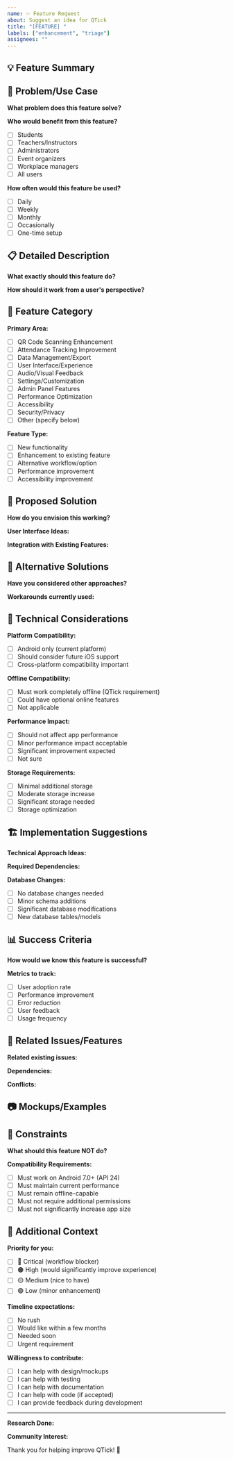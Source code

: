 ```yaml
---
name: ✨ Feature Request
about: Suggest an idea for QTick
title: "[FEATURE] "
labels: ["enhancement", "triage"]
assignees: ""
---
```


## 💡 Feature Summary

<!-- A clear and concise description of the feature you'd like to see -->

## 🎯 Problem/Use Case

**What problem does this feature solve?**

<!-- Describe the problem or limitation you're facing -->

**Who would benefit from this feature?**

- [ ] Students
- [ ] Teachers/Instructors
- [ ] Administrators
- [ ] Event organizers
- [ ] Workplace managers
- [ ] All users

**How often would this feature be used?**

- [ ] Daily
- [ ] Weekly
- [ ] Monthly
- [ ] Occasionally
- [ ] One-time setup

## 📋 Detailed Description

**What exactly should this feature do?**

<!-- Provide a detailed explanation of the functionality -->

**How should it work from a user's perspective?**

<!-- Describe the user interaction and workflow -->

## 🔧 Feature Category

**Primary Area:**

- [ ] QR Code Scanning Enhancement
- [ ] Attendance Tracking Improvement
- [ ] Data Management/Export
- [ ] User Interface/Experience
- [ ] Audio/Visual Feedback
- [ ] Settings/Customization
- [ ] Admin Panel Features
- [ ] Performance Optimization
- [ ] Accessibility
- [ ] Security/Privacy
- [ ] Other (specify below)

**Feature Type:**

- [ ] New functionality
- [ ] Enhancement to existing feature
- [ ] Alternative workflow/option
- [ ] Performance improvement
- [ ] Accessibility improvement

## 🎨 Proposed Solution

**How do you envision this working?**

<!-- Describe your ideal implementation -->

**User Interface Ideas:**

<!-- Describe any UI changes or new screens -->

**Integration with Existing Features:**

<!-- How should this work with current functionality? -->

## 🔄 Alternative Solutions

**Have you considered other approaches?**

<!-- Describe alternative solutions you've thought of -->

**Workarounds currently used:**

<!-- How do you currently handle this need? -->

## 📱 Technical Considerations

**Platform Compatibility:**

- [ ] Android only (current platform)
- [ ] Should consider future iOS support
- [ ] Cross-platform compatibility important

**Offline Compatibility:**

- [ ] Must work completely offline (QTick requirement)
- [ ] Could have optional online features
- [ ] Not applicable

**Performance Impact:**

- [ ] Should not affect app performance
- [ ] Minor performance impact acceptable
- [ ] Significant improvement expected
- [ ] Not sure

**Storage Requirements:**

- [ ] Minimal additional storage
- [ ] Moderate storage increase
- [ ] Significant storage needed
- [ ] Storage optimization

## 🏗️ Implementation Suggestions

**Technical Approach Ideas:**

<!-- If you have technical knowledge, suggest implementation approaches -->

**Required Dependencies:**

<!-- Any new libraries or tools that might be needed -->

**Database Changes:**

- [ ] No database changes needed
- [ ] Minor schema additions
- [ ] Significant database modifications
- [ ] New database tables/models

## 📊 Success Criteria

**How would we know this feature is successful?**

<!-- Define what success looks like -->

**Metrics to track:**

- [ ] User adoption rate
- [ ] Performance improvement
- [ ] Error reduction
- [ ] User feedback
- [ ] Usage frequency

## 🔗 Related Issues/Features

**Related existing issues:**

<!-- Link to any related issues: #issue_number -->

**Dependencies:**

<!-- Features that this depends on or that depend on this -->

**Conflicts:**

<!-- Any features this might conflict with -->

## 📷 Mockups/Examples

<!-- If you have mockups, wireframes, or examples from other apps, include them here -->

## 🚫 Constraints

**What should this feature NOT do?**

<!-- Important limitations or boundaries -->

**Compatibility Requirements:**

- [ ] Must work on Android 7.0+ (API 24)
- [ ] Must maintain current performance
- [ ] Must remain offline-capable
- [ ] Must not require additional permissions
- [ ] Must not significantly increase app size

## 📝 Additional Context

**Priority for you:**

- [ ] 🔴 Critical (workflow blocker)
- [ ] 🟠 High (would significantly improve experience)
- [ ] 🟡 Medium (nice to have)
- [ ] 🟢 Low (minor enhancement)

**Timeline expectations:**

- [ ] No rush
- [ ] Would like within a few months
- [ ] Needed soon
- [ ] Urgent requirement

**Willingness to contribute:**

- [ ] I can help with design/mockups
- [ ] I can help with testing
- [ ] I can help with documentation
- [ ] I can help with code (if accepted)
- [ ] I can provide feedback during development

---

**Research Done:**

<!-- Have you checked if similar features exist in other apps? What did you find? -->

**Community Interest:**

<!-- Do you know others who would want this feature? -->

Thank you for helping improve QTick! 🚀
